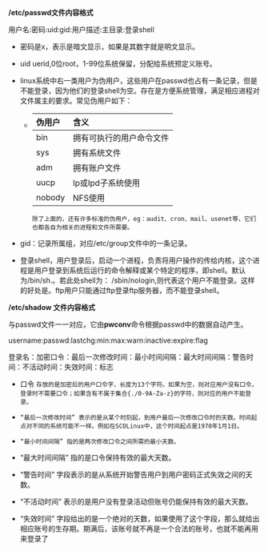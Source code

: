 **/etc/passwd文件内容格式**

用户名:密码:uid:gid:用户描述:主目录:登录shell

* 密码是x，表示是暗文显示，如果是其数字就是明文显示。
* uid uerid,0位root，1-99位系统保留，分配给系统预定义账号。
* linux系统中右一类用户为伪用户，这些用户在passwd也占有一条记录，但是不能登录，因为他们的登录shell为空。存在是方便系统管理，满足相应进程对文件属主的要求。常见伪用户如下：

  * | 伪用户 | 含义 |
    | :--- | :--- |
    | bin | 拥有可执行的用户命令文件 |
    | sys | 拥有系统文件 |
    | adm | 拥有账户文件 |
    | uucp | Ip或Ipd子系统使用 |
    | nobody | NFS使用 |

    ```
    除了上面的，还有许多标准的伪用户，eg：audit、cron、mail、usenet等，它们也都各自为相关的进程和文件所需要。
    ```

* gid：记录所属组，对应/etc/group文件中的一条记录。

* 登录shell，用户登录后，启动一个进程，负责将用户操作的传给内核，这个进程是用户登录到系统后运行的命令解释或某个特定的程序，即shell。默认为/bin/sh.。若此处shell为： /sbin/nologin,则代表这个用户不能登录。这样的好处是。ftp用户只能通过ftp登录ftp服务器，而不能登录shell。

**/etc/shadow 文件内容格式**

与passwd文件一一对应，它由**pwconv**命令根据passwd中的数据自动产生。

username:passwd:lastchg:min:max:warn:inactive:expire:flag

登录名：加密口令：最后一次修改时间：最小时间间隔：最大时间间隔：警告时间：不活动时间：失效时间：标志

* 口令 `存放的是加密后的用户口令字，长度为13个字符。如果为空，则对应用户没有口令，登录时不需要口令；如果含有不属于集合{./0-9A-Za-z}的字符，则对应的用户不能登录。`

* `“最后一次修改时间” 表示的是从某个时刻起，到用户最后一次修改口令时的天数。时间起点对不同的系统可能不一样。例如在SCOLinux中，这个时间起点是1970年1月1日。`

* `“最小时间间隔” 指的是两次修改口令之间所需的最小天数。`

* “最大时间间隔”  指的是口令保持有效的最大天数。

* “警告时间”  字段表示的是从系统开始警告用户到用户密码正式失效之间的天数。

* “不活动时间”  表示的是用户没有登录活动但账号仍能保持有效的最大天数。

* “失效时间”   字段给出的是一个绝对的天数，如果使用了这个字段，那么就给出相应账号的生存期。期满后，该账号就不再是一个合法的账号，也就不能再用来登录了



